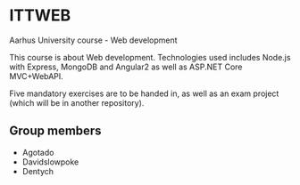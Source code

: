 # ITTWEB
Aarhus University course - Web development

This course is about Web development. Technologies used includes Node.js with Express, MongoDB and Angular2 as well as ASP.NET Core MVC+WebAPI.

Five mandatory exercises are to be handed in, as well as an exam project (which will be in another repository).

## Group members

* Agotado
* Davidslowpoke
* Dentych
